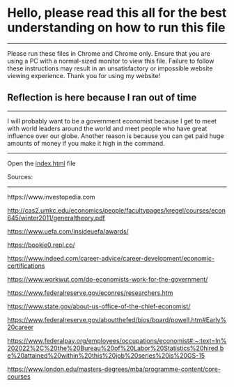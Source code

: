 <!DOCTYPE html>
<html lang="en">
<head>
  <meta charset="UTF-8">
  <meta name="viewport" content="width=device-width, initial-scale=1.0">
</head>
<body>

  <h1>Hello, please read this all for the best understanding on how to run this file</h1>
  <hr/>
  <p>Please run these files in Chrome and Chrome only. Ensure that you are using a PC with a normal-sized monitor to view this file. Failure to follow these instructions may result in an unsatisfactory or impossible website viewing experience. Thank you for using my website!</p>

  <h2>Reflection is here because I ran out of time</h2>
  <hr/>
  <p>I will probably want to be a government economist because I get to meet with world leaders around the world and meet people who have great influence over our globe. Another reason is because you can get paid huge amounts of money if you make it high in the command.</p>

  <hr/>
  <p>Open the <a href="index.html">index.html</a> file</p>
  <p>Sources:</p>
  <hr/>

<p>
https://www.investopedia.com

http://cas2.umkc.edu/economics/people/facultypages/kregel/courses/econ645/winter2011/generaltheory.pdf

https://www.uefa.com/insideuefa/awards/

https://bookie0.repl.co/

https://www.indeed.com/career-advice/career-development/economic-certifications

https://www.workwut.com/do-economists-work-for-the-government/

https://www.federalreserve.gov/econres/researchers.htm

https://www.state.gov/about-us-office-of-the-chief-economist/

https://www.federalreserve.gov/aboutthefed/bios/board/powell.htm#Early%20career

https://www.federalpay.org/employees/occupations/economist#:~:text=In%202022%2C%20the%20Bureau%20of%20Labor%20Statistics%20hired,be%20attained%20within%20this%20job%20series%20is%20GS-15

https://www.london.edu/masters-degrees/mba/programme-content/core-courses
</p>

</body>
</html>
